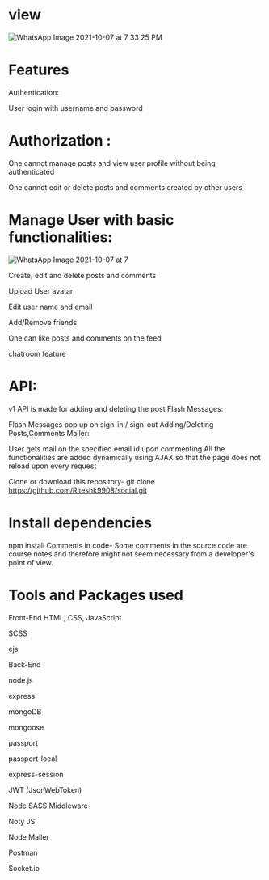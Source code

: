 # view
![WhatsApp Image 2021-10-07 at 7 33 25 PM](https://user-images.githubusercontent.com/82172265/136400827-5bc52d87-45a4-4b88-9b00-3356ebc0b8c5.jpeg)

# Features
Authentication:

User login with username and password
# Authorization :

One cannot manage posts and view user profile without being authenticated

One cannot edit or delete posts and comments created by other users

# Manage User with basic functionalities:

![WhatsApp Image 2021-10-07 at 7](https://user-images.githubusercontent.com/82172265/136403457-89475741-68d1-465a-9598-01eae76fa81e.png)


Create, edit and delete posts and comments

Upload User avatar

Edit user name and email

Add/Remove friends

One can like posts and comments on the feed

chatroom feature

# API:

v1 API is made for adding and deleting the post
Flash Messages:

Flash Messages pop up on sign-in / sign-out
Adding/Deleting Posts,Comments
Mailer:

User gets mail on the specified email id upon commenting
All the functionalities are added dynamically using AJAX so that the page does not reload upon every request

Clone or download this repository-
git clone https://github.com/Riteshk9908/social.git

# Install dependencies
npm install
 Comments in code-
Some comments in the source code are course notes and therefore might not seem necessary from a developer's point of view.

# Tools and Packages used
        

Front-End
HTML, CSS, JavaScript

SCSS

ejs

Back-End

node.js

express

mongoDB

mongoose

passport

passport-local

express-session

JWT (JsonWebToken)

Node SASS Middleware

Noty JS

Node Mailer

Postman

Socket.io
